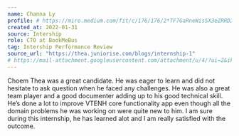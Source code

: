 ```yaml
---
name: Channa Ly
profile: # https://miro.medium.com/fit/c/176/176/2*TF7GaRneWisSX3eZRRD2_A.jpeg
created_at: 2022-01-31
source: Intership
role: CTO at BookMeBus
tag: Intership Performance Review
source_url: "https://thea.juniorise.com/blogs/internship-1"
# https://mail-attachment.googleusercontent.com/attachment/u/4/?ui=2&ik=c8478c2d75&attid=0.1&permmsgid=msg-f:1723456498023294177&th=17eaf28dbe8464e1&view=att&disp=inline&realattid=f_kz2eknn20&saddbat=ANGjdJ9S3ymiIlwtS0wiYepY95YRoXUgw_0oMswoIe40qwBpdvBcwj3VrgImJ5Si5EjAL-egYg_WZcWYfZ6ivb4Hrv6wR3TpR5Uixl4Y-VX9ePdn3MFA9wuvTqzDlBHavkcMA7xmu9VJviSpj7NKFQGuW7h54_Xb1iD7BW5uDI6wUhB0Qa7U0WI0QllGVX6-JNGm66y17UMQyKPyzcXFK_JaAVB6BY3owyXDRHdPLpEowEDa-41wLNrMwUjvryj38Eo4vbStianssQ5t_62M_JBp3DIWwn4Mt1cLXcg32_1FAvVeUBtYVV1sLvBxdfkVpDo7VhQJRFmxOHYcslw5M2nB1MTGBl49mXWiNp5Drhz-OMZelKVC7wxva6RreP-YhHUovbKeZro2DtZJg7if1JbQ2POO1lVRQWzAdCQ50I5ptFUMElTws97jyNDmQ_YgCcOKawURXm3KlXfpTQy4XG-QFPVWJqPEOd7G62Dv7-Exf62vcPm9qH1RCUugjGBXr3syPu9hqezk-wgVFc0Cph8K5wI0qYKSS0o2YqIH9ncszIlHHfiq-BD44STwsOpqRvjZt8q7p8YyY1Zd1c2_Hw0gs0KVTmfOdjRRLlRVOTOwvKWoJ34ONHZlIABLiG55sf9Yh0PL_nRIlnTUwaiZxkY72n7Uz1iapB6Sr7dft3CBakFybxw7JWZ-U0HZBVg
---
```

Choem Thea was a great candidate. He was eager to learn and did not hesitate to ask question when he faced any challenges. He was also a great team player and a good documenter adding up to his good technical skill. He’s done a lot to improve VTENH core functionality app even though all the domain problems he was working on were quite new to him. I am sure during this internship, he has learned alot and I am really satisfied with the outcome.